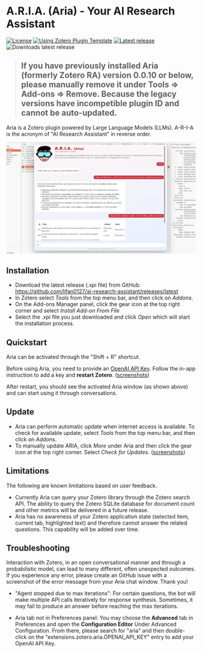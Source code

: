 # A.R.I.A. (Aria) - Your AI Research Assistant

[![License](https://img.shields.io/github/license/lifan0127/ai-research-assistant)](https://github.com/lifan0127/ai-research-assistant/blob/master/LICENSE)
[![Using Zotero Plugin Template](https://img.shields.io/badge/Using-Zotero%20Plugin%20Template-blue?style=flat-square&logo=github)](https://github.com/windingwind/zotero-plugin-template)
[![Latest release](https://img.shields.io/github/v/release/lifan0127/ai-research-assistant)](https://github.com/lifan0127/ai-research-assistant/releases)
![Downloads latest release](https://img.shields.io/github/downloads/lifan0127/ai-research-assistant/latest/total)

> ## If you have previously installed Aria (formerly Zotero RA) version 0.0.10 or below, please manually remove it under Tools => Add-ons => Remove. Because the legacy versions have incompetible plugin ID and cannot be auto-updated.

Aria is a Zotero plugin powered by Large Language Models (LLMs). A-R-I-A is the acronym of "AI Research Assistant" in reverse order.

![Aria](assets/images/aria.png)

## Installation

- Download the latest release (.xpi file) from GitHub: https://github.com/lifan0127/ai-research-assistant/releases/latest
- In Zotero select <em>Tools</em> from the top menu bar, and then click on <em>Addons</em>.
- On the Add-ons Manager panel, click the gear icon at the top right corner and select <em>Install Add-on From File</em>
- Select the .xpi file you just downloaded and click <em>Open</em> which will start the installation process.

## Quickstart

Aria can be activated through the "Shift + R" shortcut.

Before using Aria, you need to provide an [OpenAI API Key](https://platform.openai.com/account/api-keys). Follow the in-app instruction to add a key and <b>restart Zotero</b>. ([screenshots](docs/configuration.md))

After restart, you should see the activated Aria window (as shown above) and can start using it through conversations.

## Update

- Aria can perform automatic update when internet access is available. To check for available update, select <em>Tools</em> from the top menu bar, and then click on <em>Addons</em>.
- To manually update ARIA, click <em>More</em> under Aria and then click the gear icon at the top right corner. Select <em>Check for Updates</em>. ([screenshots](docs/update.md))

## Limitations

The following are known limitations based on user feedback.

- Currently Aria can query your Zotero library through the Zotero search API. The ability to query the Zotero SQLite database for document count and other metrics will be delivered in a future release.
- Aria has no awareness of your Zotero application state (selected item, current tab, highlighted text) and therefore cannot answer the related questions. This capability will be added over time.

## Troubleshooting

  Interaction with Zotero, in an open conversational manner and through a probabilistic model, can lead to many different, often unexpected outcomes. If you experience any error, please create an GitHub issue with a screenshot of the error message from your Aria chat window. Thank you!

- "Agent stopped due to max iterations": For certain questions, the bot will make multiple API calls iteratively for response synthesis. Sometimes, it may fail to produce an answer before reaching the max iterations.

- Aria tab not in Preferences panel: You may choose the __Advanced__ tab in Preferences and open the __Configuration Editor__ Under Advanced Configuration. From there, please search for "aria" and then double-click on the "extensions.zotero.aria.OPENAI_API_KEY" entry to add your OpenAI API Key.
